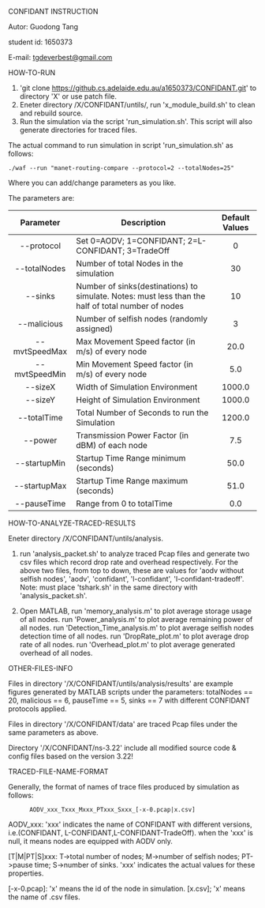 CONFIDANT INSTRUCTION

Autor: Guodong Tang

student id: 1650373

E-mail: tgdeverbest@gmail.com



HOW-TO-RUN

1. 'git clone https://github.cs.adelaide.edu.au/a1650373/CONFIDANT.git' to directory 'X' or use patch file.
2.  Eneter directory /X/CONFIDANT/untils/, run 'x_module_build.sh' to clean and rebuild source.
3.  Run the simulation via the script 'run_simulation.sh'. This script will also generate directories for traced files.

The actual command to run simulation in script 'run_simulation.sh' as follows:
```
./waf --run "manet-routing-compare --protocol=2 --totalNodes=25"
```
Where you can add/change parameters as you like. 

The parameters are:

| Parameter     | Description 																		| Default Values |
|:-------------:|-------------------------------------------------|:--------------:|
| --protocol		|	Set 0=AODV; 1=CONFIDANT; 2=L-CONFIDANT; 3=TradeOff 		|0							 |
| --totalNodes	|	Number of total Nodes in the simulation					|30							 |
| --sinks				|	Number of sinks(destinations) to simulate. Notes: must less than the half of total number of nodes		 		|10							 |
| --malicious		|	Number of selfish nodes (randomly assigned) 	|3							 |
| --mvtSpeedMax		|	Max Movement Speed factor (in m/s) of every node		|20.0						 |
| --mvtSpeedMin		|	Min Movement Speed factor (in m/s) of every node		|5.0						 |
| --sizeX				|	Width of Simulation Environment									|1000.0					 |
| --sizeY				|	Height of Simulation Environment								|1000.0					 |
| --totalTime		|	Total Number of Seconds to run the Simulation		|1200.0						 |
| --power				|	Transmission Power Factor (in dBM) of each node |7.5						 |
| --startupMin	|	Startup Time Range minimum (seconds)						|50.0						 |
| --startupMax	|	Startup Time Range maximum (seconds)						|51.0						 |
| --pauseTime		|	Range from 0 to totalTime		|0.0						 |


HOW-TO-ANALYZE-TRACED-RESULTS

Eneter directory /X/CONFIDANT/untils/analysis.

1. run 'analysis_packet.sh' to analyze traced Pcap files and generate two csv files which record drop rate and overhead respectively.
   For the above two files, from top to down, these are values for 'aodv without selfish nodes', 'aodv', 'confidant', 'l-confidant', 'l-confidant-tradeoff'.
   Note: must place 'tshark.sh' in the same directory with 'analysis_packet.sh'.  

2. Open MATLAB,
   run 'memory_analysis.m' to plot average storage usage of all nodes.
   run 'Power_analysis.m' to plot average remaining power of all nodes.
   run 'Detection_Time_analysis.m' to plot average selfish nodes detection time of all nodes.
   run 'DropRate_plot.m' to plot average drop rate of all nodes.
   run 'Overhead_plot.m' to plot average generated overhead of all nodes.


OTHER-FILES-INFO
   
Files in directory '/X/CONFIDANT/untils/analysis/results' are example figures generated by MATLAB scripts under the parameters:
totalNodes == 20, malicious == 6, pauseTime == 5, sinks == 7 with different CONFIDANT protocols applied. 

Files in directory '/X/CONFIDANT/data' are traced Pcap files under the same parameters as above.

Directory '/X/CONFIDANT/ns-3.22' include all modified source code & config files based on the version 3.22!


TRACED-FILE-NAME-FORMAT

Generally, the format of names of trace files produced by simulation as follows:

          AODV_xxx_Txxx_Mxxx_PTxxx_Sxxx_[-x-0.pcap|x.csv]

AODV_xxx: 'xxx' indicates the name of CONFIDANT with different versions,
i.e.(CONFIDANT, L-CONFIDANT,L-CONFIDANT-TradeOff). when the 'xxx' is null, it means nodes are equipped with AODV only.

[T|M|PT|S]xxx: T->total number of nodes; M->number of selfish nodes; PT->pause time; S->number of sinks.
'xxx' indicates the actual values for these properties.

[-x-0.pcap]: 'x' means the id of the node in simulation.
[x.csv]; 'x' means the name of .csv files.








